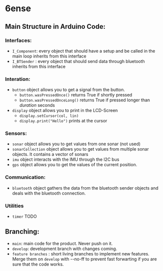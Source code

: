 # 6ense
## Main Structure in Arduino Code:

### Interfaces:
- `I_Component`: every object that should have a setup and be called in the main loop inherits from this interface
- `I_BTSender` : every object that should send data through bluetooth inherits from this interface
### Interation:
- `button` object allows you to get a signal from the button.
    - `button.wasPressedOnce()` returns True if shortly pressed
    - `button.wasPressedOnceLong()` returns True if pressed longer than *duration* seconds
- `display` object allows you to print in the LCD-Screen
    - `display.setCursor(col, lin)`
    - `display.print("Hello")` prints at the cursor
### Sensors:
- `sonar` object allows you to get values from one sonar (not used)
- `sonarCollection` object allows you to get values from multiple sonar objects. It contains a vector of sonars
- `imu` object interacts with the IMU through the I2C bus
- `gps` object allows you to get the values of the current position.

### Communication:
- `bluetooth` object gathers the data from the bluetooth sender objects and deals with the bluetooth connection.

### Utilities
- `timer` TODO

## Branching:
- `main`: main code for the product. Never push on it.
- `develop`: development branch with changes coming.
- `feature branches` : short living branches to implement new features. Merge them on `develop` with --no-ff to prevent fast forwarting if you are sure that the code works.


